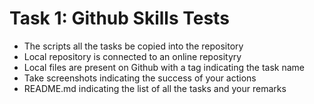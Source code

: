 # Task 1: Github Skills Tests
- The scripts all the tasks be copied into the repository 
- Local repository is connected to an online reposityry 
- Local files are present on Github with a tag indicating the task name
- Take screenshots indicating the success of your actions 
- README.md indicating the list of all the tasks and your remarks 
